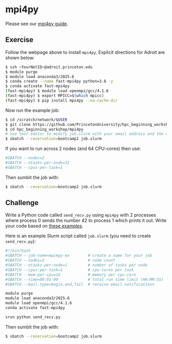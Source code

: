 # mpi4py

Please see our [mpi4py guide](https://researchcomputing.princeton.edu/support/knowledge-base/mpi4py).

## Exercise

Follow the webpage above to install `mpi4py`. Explicit directions for Adroit are shown below:

```bash
$ ssh <YourNetID>@adroit.princeton.edu
$ module purge
$ module load anaconda3/2025.6
$ conda create --name fast-mpi4py python=3.8 -y
$ conda activate fast-mpi4py
(fast-mpi4py) $ module load openmpi/gcc/4.1.6
(fast-mpi4py) $ export MPICC=$(which mpicc)
(fast-mpi4py) $ pip install mpi4py --no-cache-dir
```

Now run the example job:

```bash
$ cd /scratch/network/$USER
$ git clone https://github.com/PrincetonUniversity/hpc_beginning_workshop.git
$ cd hpc_beginning_workshop/mpi4py
# use text editor to modify job.slurm with your email address and the Open MPI version (e.g., 4.1.6)
$ sbatch --reservation=bootcamp2 job.slurm
```

If you want to run across 2 nodes (and 64 CPU-cores) then use:

```bash
#SBATCH --nodes=2
#SBATCH --ntasks-per-node=32
#SBATCH --cpus-per-task=1
```

Then sumbit the job with:

```bash
$ sbatch --reservation=bootcamp2 job.slurm
```

## Challenge

Write a Python code called `send_recv.py` using `mpi4py` with 2 processes where process 0 sends the number 42 to process 1 which prints it out. Write your code based on [these examples](https://mpi4py.readthedocs.io/en/stable/tutorial.html#point-to-point-communication).

Here is an example Slurm script called `job.slurm` (you need to create `send_recv.py`):

```bash
#!/bin/bash
#SBATCH --job-name=mpi4py-ex        # create a name for your job
#SBATCH --nodes=2                   # node count
#SBATCH --ntasks-per-node=1         # number of tasks per node
#SBATCH --cpus-per-task=1           # cpu-cores per task
#SBATCH --mem-per-cpu=1G            # memory per cpu-core
#SBATCH --time=00:01:00             # total run time limit (HH:MM:SS)
#SBATCH --mail-type=begin,end,fail  # receive email notifications

module purge
module load anaconda3/2025.6
module load openmpi/gcc/4.1.6
conda activate fast-mpi4py

srun python send_recv.py
```

Then sumbit the job with:

```bash
$ sbatch --reservation=bootcamp2 job.slurm
```
